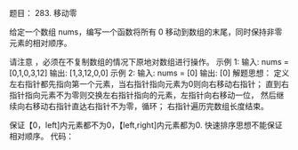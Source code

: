 题目：
283. 移动零

给定一个数组 nums，编写一个函数将所有 0 移动到数组的末尾，同时保持非零元素的相对顺序。

请注意 ，必须在不复制数组的情况下原地对数组进行操作。
示例 1:
输入: nums = [0,1,0,3,12]
输出: [1,3,12,0,0]
示例 2:
输入: nums = [0]
输出: [0]
解题思想：
定义左右指针都先指向第一个元素，当右指针指向元素为0则向右移动右指针；
直到右指针指向元素不为零则交换左右指针指向的元素，左指针向右移动一位，
然后继续向右移动右指针直达右指针不为零，循环；
右指针遍历完数组长度结束。

保证【0，left]内元素都不为0，【left,right]内元素都为0.
快速排序思想不能保证相对顺序。
代码：
